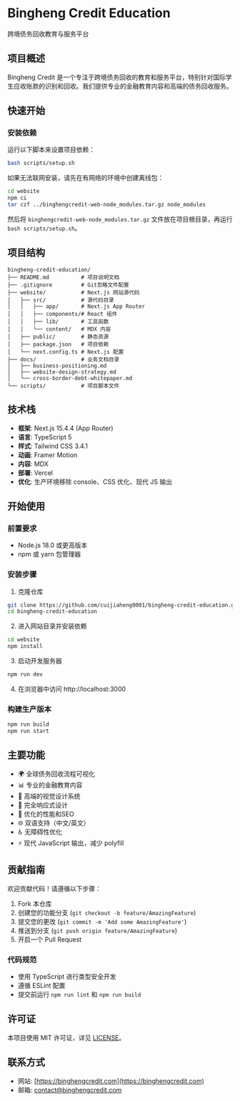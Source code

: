 # Bingheng Credit Education

跨境债务回收教育与服务平台

## 项目概述

Bingheng Credit 是一个专注于跨境债务回收的教育和服务平台，特别针对国际学生应收账款的识别和回收。我们提供专业的金融教育内容和高端的债务回收服务。

## 快速开始

### 安装依赖

运行以下脚本来设置项目依赖：

```bash
bash scripts/setup.sh
```

如果无法联网安装，请先在有网络的环境中创建离线包：

```bash
cd website
npm ci
tar czf ../binghengcredit-web-node_modules.tar.gz node_modules
```

然后将 `binghengcredit-web-node_modules.tar.gz` 文件放在项目根目录，再运行 `bash scripts/setup.sh`。

## 项目结构

```
bingheng-credit-education/
├── README.md          # 项目说明文档
├── .gitignore         # Git忽略文件配置
├── website/           # Next.js 网站源代码
│   ├── src/           # 源代码目录
│   │   ├── app/       # Next.js App Router
│   │   ├── components/# React 组件
│   │   ├── lib/       # 工具函数
│   │   └── content/   # MDX 内容
│   ├── public/        # 静态资源
│   ├── package.json   # 项目依赖
│   └── next.config.ts # Next.js 配置
├── docs/              # 业务文档目录
│   ├── business-positioning.md
│   ├── website-design-strategy.md
│   └── cross-border-debt-whitepaper.md
└── scripts/           # 项目脚本文件
```

## 技术栈

- **框架**: Next.js 15.4.4 (App Router)
- **语言**: TypeScript 5
- **样式**: Tailwind CSS 3.4.1
- **动画**: Framer Motion
- **内容**: MDX
- **部署**: Vercel
- **优化**: 生产环境移除 console、CSS 优化、现代 JS 输出

## 开始使用

### 前置要求
- Node.js 18.0 或更高版本
- npm 或 yarn 包管理器

### 安装步骤

1. 克隆仓库
```bash
git clone https://github.com/cuijiaheng0001/bingheng-credit-education.git
cd bingheng-credit-education
```

2. 进入网站目录并安装依赖
```bash
cd website
npm install
```

3. 启动开发服务器
```bash
npm run dev
```

4. 在浏览器中访问 http://localhost:3000

### 构建生产版本

```bash
npm run build
npm run start
```

## 主要功能

- 🌍 全球债务回收流程可视化
- 📊 专业的金融教育内容
- 🎨 高端的视觉设计系统
- 📱 完全响应式设计
- 🚀 优化的性能和SEO
- 🌐 双语支持（中文/英文）
- ♿ 无障碍性优化
- ⚡ 现代 JavaScript 输出，减少 polyfill

## 贡献指南

欢迎贡献代码！请遵循以下步骤：

1. Fork 本仓库
2. 创建您的功能分支 (`git checkout -b feature/AmazingFeature`)
3. 提交您的更改 (`git commit -m 'Add some AmazingFeature'`)
4. 推送到分支 (`git push origin feature/AmazingFeature`)
5. 开启一个 Pull Request

### 代码规范

- 使用 TypeScript 进行类型安全开发
- 遵循 ESLint 配置
- 提交前运行 `npm run lint` 和 `npm run build`

## 许可证

本项目使用 MIT 许可证，详见 [LICENSE](./LICENSE)。

## 联系方式

- 网站: [https://binghengcredit.com](https://binghengcredit.com)
- 邮箱: contact@binghengcredit.com

